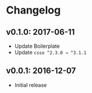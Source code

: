 # Changelog

## v0.1.0: 2017-06-11

- Update Boilerplate
- Update `csso ^2.3.0 → ^3.1.1`

## v0.0.1: 2016-12-07

- Initial release
